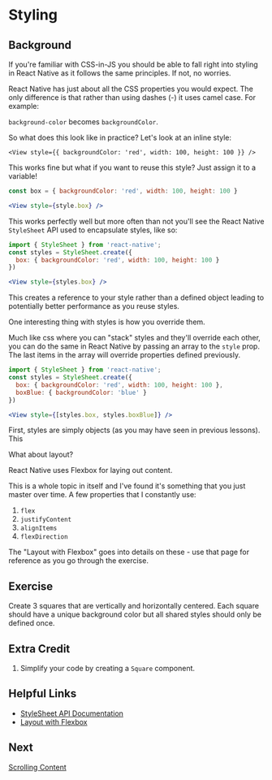# Styling

## Background

If you're familiar with CSS-in-JS you should be able to fall right into styling in React Native as it follows the same principles. If not, no worries.

React Native has just about all the CSS properties you would expect. The only difference is that rather than using dashes (-) it uses camel case. For example:

`background-color` becomes `backgroundColor`.

So what does this look like in practice? Let's look at an inline style:

`<View style={{ backgroundColor: 'red', width: 100, height: 100 }} />`

This works fine but what if you want to reuse this style? Just assign it to a variable!

```jsx
const box = { backgroundColor: 'red', width: 100, height: 100 }

<View style={style.box} />
```

This works perfectly well but more often than not you'll see the React Native `StyleSheet` API used to encapsulate styles, like so:

```jsx
import { StyleSheet } from 'react-native';
const styles = StyleSheet.create({
  box: { backgroundColor: 'red', width: 100, height: 100 }
})

<View style={styles.box} />
```

This creates a reference to your style rather than a defined object leading to potentially better performance as you reuse styles.

One interesting thing with styles is how you override them.

Much like css where you can "stack" styles and they'll override each other, you can do the same in React Native by passing an array to the `style` prop. The last items in the array will override properties defined previously.

```jsx
import { StyleSheet } from 'react-native';
const styles = StyleSheet.create({
  box: { backgroundColor: 'red', width: 100, height: 100 },
  boxBlue: { backgroundColor: 'blue' }
})

<View style={[styles.box, styles.boxBlue]} />
```

First, styles are simply objects (as you may have seen in previous lessons). This

What about layout?

React Native uses Flexbox for laying out content.

This is a whole topic in itself and I've found it's something that you just master over time. A few properties that I constantly use:

1. `flex`
2. `justifyContent`
3. `alignItems`
4. `flexDirection`

The "Layout with Flexbox" goes into details on these - use that page for reference as you go through the exercise.

## Exercise

Create 3 squares that are vertically and horizontally centered. Each square should have a unique background color but all shared styles should only be defined once.

## Extra Credit

1. Simplify your code by creating a `Square` component.

## Helpful Links

- [StyleSheet API Documentation](https://reactnative.dev/docs/stylesheet)
- [Layout with Flexbox](https://reactnative.dev/docs/flexbox)

## Next

[Scrolling Content](./06-scrolling-content.md)